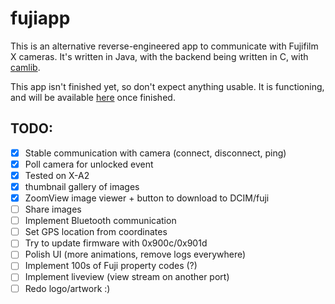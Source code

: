 # fujiapp
This is an alternative reverse-engineered app to communicate with Fujifilm X cameras. It's written in Java,
with the backend being written in C, with [camlib](https://github.com/petabyt/camlib).

This app isn't finished yet, so don't expect anything usable. It is functioning, and will be available [here](https://play.google.com/store/apps/details?id=dev.danielc.fujiapp) once finished.

## TODO:
- [x] Stable communication with camera (connect, disconnect, ping)
- [x] Poll camera for unlocked event
- [x] Tested on X-A2
- [x] thumbnail gallery of images
- [x] ZoomView image viewer + button to download to DCIM/fuji
- [ ] Share images
- [ ] Implement Bluetooth communication
- [ ] Set GPS location from coordinates
- [ ] Try to update firmware with 0x900c/0x901d
- [ ] Polish UI (more animations, remove logs everywhere)
- [ ] Implement 100s of Fuji property codes (?)
- [ ] Implement liveview (view stream on another port)
- [ ] Redo logo/artwork :)

